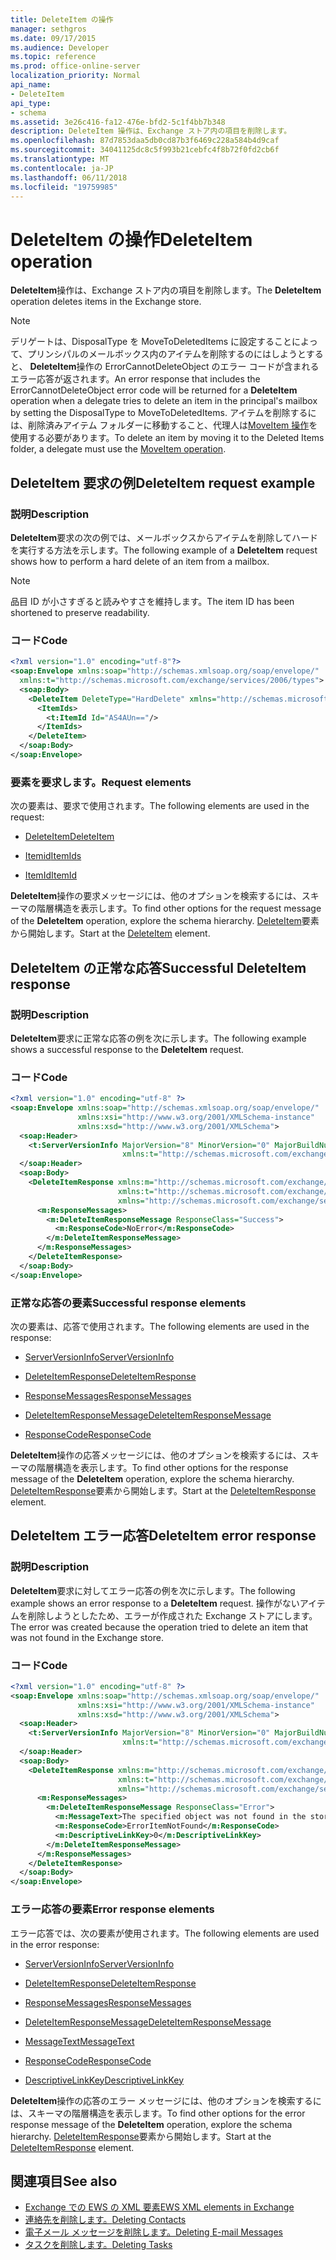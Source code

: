 ```yaml
---
title: DeleteItem の操作
manager: sethgros
ms.date: 09/17/2015
ms.audience: Developer
ms.topic: reference
ms.prod: office-online-server
localization_priority: Normal
api_name:
- DeleteItem
api_type:
- schema
ms.assetid: 3e26c416-fa12-476e-bfd2-5c1f4bb7b348
description: DeleteItem 操作は、Exchange ストア内の項目を削除します。
ms.openlocfilehash: 87d7853daa5db0cd87b3f6469c228a584b4d9caf
ms.sourcegitcommit: 34041125dc8c5f993b21cebfc4f8b72f0fd2cb6f
ms.translationtype: MT
ms.contentlocale: ja-JP
ms.lasthandoff: 06/11/2018
ms.locfileid: "19759985"
---
```

# <a name="deleteitem-operation"></a><span data-ttu-id="8a8e6-103">DeleteItem の操作</span><span class="sxs-lookup"><span data-stu-id="8a8e6-103">DeleteItem operation</span></span>

<span data-ttu-id="8a8e6-104">**DeleteItem**操作は、Exchange ストア内の項目を削除します。</span><span class="sxs-lookup"><span data-stu-id="8a8e6-104">The **DeleteItem** operation deletes items in the Exchange store.</span></span> 
  
> [!NOTE]
> <span data-ttu-id="8a8e6-105">デリゲートは、DisposalType を MoveToDeletedItems に設定することによって、プリンシパルのメールボックス内のアイテムを削除するのにはしようとすると、 **DeleteItem**操作の ErrorCannotDeleteObject のエラー コードが含まれるエラー応答が返されます。</span><span class="sxs-lookup"><span data-stu-id="8a8e6-105">An error response that includes the ErrorCannotDeleteObject error code will be returned for a **DeleteItem** operation when a delegate tries to delete an item in the principal's mailbox by setting the DisposalType to MoveToDeletedItems.</span></span> <span data-ttu-id="8a8e6-106">アイテムを削除するには、削除済みアイテム フォルダーに移動すること、代理人は[MoveItem 操作](moveitem-operation.md)を使用する必要があります。</span><span class="sxs-lookup"><span data-stu-id="8a8e6-106">To delete an item by moving it to the Deleted Items folder, a delegate must use the [MoveItem operation](moveitem-operation.md).</span></span> 
  
## <a name="deleteitem-request-example"></a><span data-ttu-id="8a8e6-107">DeleteItem 要求の例</span><span class="sxs-lookup"><span data-stu-id="8a8e6-107">DeleteItem request example</span></span>

### <a name="description"></a><span data-ttu-id="8a8e6-108">説明</span><span class="sxs-lookup"><span data-stu-id="8a8e6-108">Description</span></span>

<span data-ttu-id="8a8e6-109">**DeleteItem**要求の次の例では、メールボックスからアイテムを削除してハードを実行する方法を示します。</span><span class="sxs-lookup"><span data-stu-id="8a8e6-109">The following example of a **DeleteItem** request shows how to perform a hard delete of an item from a mailbox.</span></span> 
  
> [!NOTE]
> <span data-ttu-id="8a8e6-110">品目 ID が小さすぎると読みやすさを維持します。</span><span class="sxs-lookup"><span data-stu-id="8a8e6-110">The item ID has been shortened to preserve readability.</span></span> 
  
### <a name="code"></a><span data-ttu-id="8a8e6-111">コード</span><span class="sxs-lookup"><span data-stu-id="8a8e6-111">Code</span></span>

```XML
<?xml version="1.0" encoding="utf-8"?>
<soap:Envelope xmlns:soap="http://schemas.xmlsoap.org/soap/envelope/"
  xmlns:t="http://schemas.microsoft.com/exchange/services/2006/types">
  <soap:Body>
    <DeleteItem DeleteType="HardDelete" xmlns="http://schemas.microsoft.com/exchange/services/2006/messages">
      <ItemIds>
        <t:ItemId Id="AS4AUn=="/>
      </ItemIds>
    </DeleteItem>
  </soap:Body>
</soap:Envelope>
```

### <a name="request-elements"></a><span data-ttu-id="8a8e6-112">要素を要求します。</span><span class="sxs-lookup"><span data-stu-id="8a8e6-112">Request elements</span></span>

<span data-ttu-id="8a8e6-113">次の要素は、要求で使用されます。</span><span class="sxs-lookup"><span data-stu-id="8a8e6-113">The following elements are used in the request:</span></span>
  
- [<span data-ttu-id="8a8e6-114">DeleteItem</span><span class="sxs-lookup"><span data-stu-id="8a8e6-114">DeleteItem</span></span>](deleteitem.md)
    
- [<span data-ttu-id="8a8e6-115">Itemid</span><span class="sxs-lookup"><span data-stu-id="8a8e6-115">ItemIds</span></span>](itemids.md)
    
- [<span data-ttu-id="8a8e6-116">ItemId</span><span class="sxs-lookup"><span data-stu-id="8a8e6-116">ItemId</span></span>](itemid.md)
    
<span data-ttu-id="8a8e6-117">**DeleteItem**操作の要求メッセージには、他のオプションを検索するには、スキーマの階層構造を表示します。</span><span class="sxs-lookup"><span data-stu-id="8a8e6-117">To find other options for the request message of the **DeleteItem** operation, explore the schema hierarchy.</span></span> <span data-ttu-id="8a8e6-118">[DeleteItem](deleteitem.md)要素から開始します。</span><span class="sxs-lookup"><span data-stu-id="8a8e6-118">Start at the [DeleteItem](deleteitem.md) element.</span></span> 
  
## <a name="successful-deleteitem-response"></a><span data-ttu-id="8a8e6-119">DeleteItem の正常な応答</span><span class="sxs-lookup"><span data-stu-id="8a8e6-119">Successful DeleteItem response</span></span>

### <a name="description"></a><span data-ttu-id="8a8e6-120">説明</span><span class="sxs-lookup"><span data-stu-id="8a8e6-120">Description</span></span>

<span data-ttu-id="8a8e6-121">**DeleteItem**要求に正常な応答の例を次に示します。</span><span class="sxs-lookup"><span data-stu-id="8a8e6-121">The following example shows a successful response to the **DeleteItem** request.</span></span> 
  
### <a name="code"></a><span data-ttu-id="8a8e6-122">コード</span><span class="sxs-lookup"><span data-stu-id="8a8e6-122">Code</span></span>

```XML
<?xml version="1.0" encoding="utf-8" ?>
<soap:Envelope xmlns:soap="http://schemas.xmlsoap.org/soap/envelope/" 
               xmlns:xsi="http://www.w3.org/2001/XMLSchema-instance" 
               xmlns:xsd="http://www.w3.org/2001/XMLSchema">
  <soap:Header>
    <t:ServerVersionInfo MajorVersion="8" MinorVersion="0" MajorBuildNumber="595" MinorBuildNumber="0" 
                         xmlns:t="http://schemas.microsoft.com/exchange/services/2006/types" />
  </soap:Header>
  <soap:Body>
    <DeleteItemResponse xmlns:m="http://schemas.microsoft.com/exchange/services/2006/messages" 
                        xmlns:t="http://schemas.microsoft.com/exchange/services/2006/types" 
                        xmlns="http://schemas.microsoft.com/exchange/services/2006/messages">
      <m:ResponseMessages>
        <m:DeleteItemResponseMessage ResponseClass="Success">
          <m:ResponseCode>NoError</m:ResponseCode>
        </m:DeleteItemResponseMessage>
      </m:ResponseMessages>
    </DeleteItemResponse>
  </soap:Body>
</soap:Envelope>
```

### <a name="successful-response-elements"></a><span data-ttu-id="8a8e6-123">正常な応答の要素</span><span class="sxs-lookup"><span data-stu-id="8a8e6-123">Successful response elements</span></span>

<span data-ttu-id="8a8e6-124">次の要素は、応答で使用されます。</span><span class="sxs-lookup"><span data-stu-id="8a8e6-124">The following elements are used in the response:</span></span>
  
- [<span data-ttu-id="8a8e6-125">ServerVersionInfo</span><span class="sxs-lookup"><span data-stu-id="8a8e6-125">ServerVersionInfo</span></span>](serverversioninfo.md)
    
- [<span data-ttu-id="8a8e6-126">DeleteItemResponse</span><span class="sxs-lookup"><span data-stu-id="8a8e6-126">DeleteItemResponse</span></span>](deleteitemresponse.md)
    
- [<span data-ttu-id="8a8e6-127">ResponseMessages</span><span class="sxs-lookup"><span data-stu-id="8a8e6-127">ResponseMessages</span></span>](responsemessages.md)
    
- [<span data-ttu-id="8a8e6-128">DeleteItemResponseMessage</span><span class="sxs-lookup"><span data-stu-id="8a8e6-128">DeleteItemResponseMessage</span></span>](deleteitemresponsemessage.md)
    
- [<span data-ttu-id="8a8e6-129">ResponseCode</span><span class="sxs-lookup"><span data-stu-id="8a8e6-129">ResponseCode</span></span>](responsecode.md)
    
<span data-ttu-id="8a8e6-130">**DeleteItem**操作の応答メッセージには、他のオプションを検索するには、スキーマの階層構造を表示します。</span><span class="sxs-lookup"><span data-stu-id="8a8e6-130">To find other options for the response message of the **DeleteItem** operation, explore the schema hierarchy.</span></span> <span data-ttu-id="8a8e6-131">[DeleteItemResponse](deleteitemresponse.md)要素から開始します。</span><span class="sxs-lookup"><span data-stu-id="8a8e6-131">Start at the [DeleteItemResponse](deleteitemresponse.md) element.</span></span> 
  
## <a name="deleteitem-error-response"></a><span data-ttu-id="8a8e6-132">DeleteItem エラー応答</span><span class="sxs-lookup"><span data-stu-id="8a8e6-132">DeleteItem error response</span></span>

### <a name="description"></a><span data-ttu-id="8a8e6-133">説明</span><span class="sxs-lookup"><span data-stu-id="8a8e6-133">Description</span></span>

<span data-ttu-id="8a8e6-134">**DeleteItem**要求に対してエラー応答の例を次に示します。</span><span class="sxs-lookup"><span data-stu-id="8a8e6-134">The following example shows an error response to a **DeleteItem** request.</span></span> <span data-ttu-id="8a8e6-135">操作がないアイテムを削除しようとしたため、エラーが作成された Exchange ストアにします。</span><span class="sxs-lookup"><span data-stu-id="8a8e6-135">The error was created because the operation tried to delete an item that was not found in the Exchange store.</span></span> 
  
### <a name="code"></a><span data-ttu-id="8a8e6-136">コード</span><span class="sxs-lookup"><span data-stu-id="8a8e6-136">Code</span></span>

```XML
<?xml version="1.0" encoding="utf-8" ?>
<soap:Envelope xmlns:soap="http://schemas.xmlsoap.org/soap/envelope/" 
               xmlns:xsi="http://www.w3.org/2001/XMLSchema-instance" 
               xmlns:xsd="http://www.w3.org/2001/XMLSchema">
  <soap:Header>
    <t:ServerVersionInfo MajorVersion="8" MinorVersion="0" MajorBuildNumber="595" MinorBuildNumber="0" 
                         xmlns:t="http://schemas.microsoft.com/exchange/services/2006/types" />
  </soap:Header>
  <soap:Body>
    <DeleteItemResponse xmlns:m="http://schemas.microsoft.com/exchange/services/2006/messages" 
                        xmlns:t="http://schemas.microsoft.com/exchange/services/2006/types" 
                        xmlns="http://schemas.microsoft.com/exchange/services/2006/messages">
      <m:ResponseMessages>
        <m:DeleteItemResponseMessage ResponseClass="Error">
          <m:MessageText>The specified object was not found in the store.</m:MessageText>
          <m:ResponseCode>ErrorItemNotFound</m:ResponseCode>
          <m:DescriptiveLinkKey>0</m:DescriptiveLinkKey>
        </m:DeleteItemResponseMessage>
      </m:ResponseMessages>
    </DeleteItemResponse>
  </soap:Body>
</soap:Envelope>
```

### <a name="error-response-elements"></a><span data-ttu-id="8a8e6-137">エラー応答の要素</span><span class="sxs-lookup"><span data-stu-id="8a8e6-137">Error response elements</span></span>

<span data-ttu-id="8a8e6-138">エラー応答では、次の要素が使用されます。</span><span class="sxs-lookup"><span data-stu-id="8a8e6-138">The following elements are used in the error response:</span></span>
  
- [<span data-ttu-id="8a8e6-139">ServerVersionInfo</span><span class="sxs-lookup"><span data-stu-id="8a8e6-139">ServerVersionInfo</span></span>](serverversioninfo.md)
    
- [<span data-ttu-id="8a8e6-140">DeleteItemResponse</span><span class="sxs-lookup"><span data-stu-id="8a8e6-140">DeleteItemResponse</span></span>](deleteitemresponse.md)
    
- [<span data-ttu-id="8a8e6-141">ResponseMessages</span><span class="sxs-lookup"><span data-stu-id="8a8e6-141">ResponseMessages</span></span>](responsemessages.md)
    
- [<span data-ttu-id="8a8e6-142">DeleteItemResponseMessage</span><span class="sxs-lookup"><span data-stu-id="8a8e6-142">DeleteItemResponseMessage</span></span>](deleteitemresponsemessage.md)
    
- [<span data-ttu-id="8a8e6-143">MessageText</span><span class="sxs-lookup"><span data-stu-id="8a8e6-143">MessageText</span></span>](messagetext.md)
    
- [<span data-ttu-id="8a8e6-144">ResponseCode</span><span class="sxs-lookup"><span data-stu-id="8a8e6-144">ResponseCode</span></span>](responsecode.md)
    
- [<span data-ttu-id="8a8e6-145">DescriptiveLinkKey</span><span class="sxs-lookup"><span data-stu-id="8a8e6-145">DescriptiveLinkKey</span></span>](descriptivelinkkey.md)
    
<span data-ttu-id="8a8e6-146">**DeleteItem**操作の応答のエラー メッセージには、他のオプションを検索するには、スキーマの階層構造を表示します。</span><span class="sxs-lookup"><span data-stu-id="8a8e6-146">To find other options for the error response message of the **DeleteItem** operation, explore the schema hierarchy.</span></span> <span data-ttu-id="8a8e6-147">[DeleteItemResponse](deleteitemresponse.md)要素から開始します。</span><span class="sxs-lookup"><span data-stu-id="8a8e6-147">Start at the [DeleteItemResponse](deleteitemresponse.md) element.</span></span> 
  
## <a name="see-also"></a><span data-ttu-id="8a8e6-148">関連項目</span><span class="sxs-lookup"><span data-stu-id="8a8e6-148">See also</span></span>

- [<span data-ttu-id="8a8e6-149">Exchange での EWS の XML 要素</span><span class="sxs-lookup"><span data-stu-id="8a8e6-149">EWS XML elements in Exchange</span></span>](ews-xml-elements-in-exchange.md)
- [<span data-ttu-id="8a8e6-150">連絡先を削除します。</span><span class="sxs-lookup"><span data-stu-id="8a8e6-150">Deleting Contacts</span></span>](http://msdn.microsoft.com/library/fcc3dc84-cd3e-455e-a1a7-ae6921c9b588%28Office.15%29.aspx)  
- [<span data-ttu-id="8a8e6-151">電子メール メッセージを削除します。</span><span class="sxs-lookup"><span data-stu-id="8a8e6-151">Deleting E-mail Messages</span></span>](http://msdn.microsoft.com/library/c40f2f0b-dae0-412f-b716-727e8c0949b4%28Office.15%29.aspx) 
- [<span data-ttu-id="8a8e6-152">タスクを削除します。</span><span class="sxs-lookup"><span data-stu-id="8a8e6-152">Deleting Tasks</span></span>](http://msdn.microsoft.com/library/a3d7e25f-8a35-4901-b1d9-d31f418ab340%28Office.15%29.aspx)

